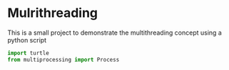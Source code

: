 # Mulrithreading
This is a small project to demonstrate the multithreading concept using a python script
<picture>
 <source media="(prefers-color-scheme: dark)" srcset=https://www.ionos.com/digitalguide/fileadmin/_processed_/6/5/csm_nvme-t_f085d58d46.webp>
</picture>


```python
import turtle
from multiprocessing import Process
```

